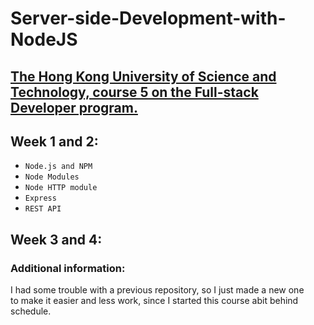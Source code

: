 # Server-side-Development-with-NodeJS
[The Hong Kong University of Science and Technology, course 5 on the Full-stack Developer program.](https://www.coursera.org/learn/server-side-development/home/welcome)
----------------------------


## Week 1 and 2:
  
  * `Node.js and NPM`
  * `Node Modules`
  * `Node HTTP module`
  * `Express`
  * `REST API`
   
## Week 3 and 4:

   

### Additional information:

  I had some trouble with a previous repository, so I just made a new one <br>
  to make it easier and less work, since I started this course abit behind schedule.
  

   

